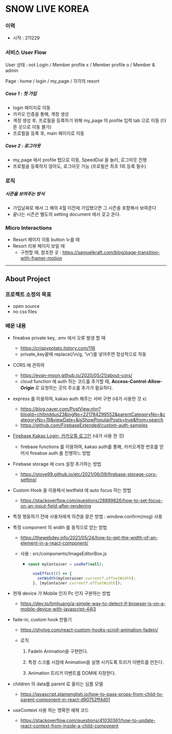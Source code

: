 # SNOW LIVE KOREA

### 이력

- 시작 : 211229

### 서비스 User Flow

User 상태 : not Login / Member profile x / Member profile o / Member & admin

Page :  home / login / my_page  / 각각의 resort



##### Case 1 : 첫 가입

- login 페이지로 이동
- 카카오 인증을 통해, 계정 생성
- 계정 생성 후, 프로필을 등록하기 위해 my_page 의 profile 입력 tab 으로 이동 (다른 곳으로 이동 불가)
- 프로필을 등록 후, main 페이지로 이동

##### Case 2 : 로그아웃

- my_page 에서 profile 탭으로 이동, SpeedDial 을 눌러, 로그아웃 진행
- 프로필을 등록하지 않아도, 로그아웃 가능 (프로필은 최초 1회 등록 필수)



### 로직

##### 시즌을 보여주는 방식

- 가입날짜로 해서 그 해의 4월 이전에 가입했으면 그 시즌을 포함해서 보여준다
- 끝나는 시즌은 별도의 setting document 에서 갖고 온다. 



### Micro Interactions

- Resort 페이지 이동 button 누를 때 
- Resort 리뷰 페이지 보일 때
  - 구현할 때, 참조한 곳 : https://samuelkraft.com/blog/page-transition-with-framer-motion







-------

### 



## About Project

### 프로젝트 소정의 목표

- open source
- no css files

### 배운 내용

- fireabse private key, .env 에서 오류 발생 할 때

  - https://crispypotato.tistory.com/116
  - private_key끝에 replace(/\\n/g, '\n')를 넣어주면 정상적으로 작동

- CORS 에 관하여
  - https://evan-moon.github.io/2020/05/21/about-cors/
  - cloud function 에 auth 하는 코드를 추가할 때, **Access-Control-Allow-Origin** 로 요청하는 곳의 주소를 추가가 필요하다.
- express 를 이용하여, kakao auth 해주는 서버 구현 (내가 사용한 것 x)
  - https://blog.naver.com/PostView.nhn?blogId=chltmddus23&logNo=221784299552&parentCategoryNo=&categoryNo=19&viewDate=&isShowPopularPosts=true&from=search
  - https://github.com/FirebaseExtended/custom-auth-samples
- [Firebase Kakao Login, 카카오톡 로그인](https://parandol.tistory.com/48) (내가 사용 한 것)
  - firebase functions 를 이용하여, kakao auth를 통해, 카카오계정 번호를 얻어서 fireabse auth 를 진행하느 방법
- Firebase storage 에 cors 설정 추가하는 방법
  - https://stove99.github.io/etc/2021/06/09/firebase-storage-cors-setting/

- Custom Hook 을 이용해서 textfield 에 auto focus 하는 방법
  - https://stackoverflow.com/questions/28889826/how-to-set-focus-on-an-input-field-after-rendering

- 특정 행동하기 전에 사용자에게 의견을 묻은 방법 : window.confirm(msg) 사용

- 특정 component 의 width 를 동적으로 얻는 방법

  - https://thewebdev.info/2021/05/24/how-to-get-the-width-of-an-element-in-a-react-component/

  - 사용 : src/components/ImageEditorBox.js

    - ```javascript
      const myContainer = useRef(null);
      
        useEffect(() => {
          setWidth(myContainer.current?.offsetWidth);
        }, [myContainer.current?.offsetWidth]);
      ```

      

- 현재 device 가 Mobile 인지 Pc 인지 구분하는 방법
  - https://dev.to/timhuang/a-simple-way-to-detect-if-browser-is-on-a-mobile-device-with-javascript-44j3



- fade-in, custom hook 만들기

  - https://shylog.com/react-custom-hooks-scroll-animation-fadein/

  - 로직

    1. FadeIn Animation을 구현한다.

    2. 특정 스크롤 시점에 Animation을 실행 시키도록 트리거 이벤트를 만든다.

    3. Animation 트리거 이벤트를 DOM에 지정한다.

- children 의 data를 parent 로 올리는 심플 모델
  - https://javascript.plainenglish.io/how-to-pass-props-from-child-to-parent-component-in-react-d90752ff4d01



- useContext 사용 하는 명확한 예제 코드
  - https://stackoverflow.com/questions/41030361/how-to-update-react-context-from-inside-a-child-component
